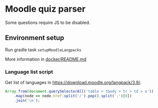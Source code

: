 # Moodle quiz parser

Some questions require JS to be disabled.

## Environment setup

Run gradle task `setupMoodleLangpacks`

More information in [docker/README.md](docker/README.md)

### Language list script

Get list of languages in https://download.moodle.org/langpack/3.9/.

``` javascript
Array.from(document.querySelectorAll('table > tbody > tr > td > a'))
    .map(node => node.href.split('/').pop().split('.')[0])
    .join('\n');

```
